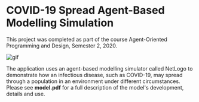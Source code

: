 # COVID-19 Spread Agent-Based Modelling Simulation

This project was completed as part of the course Agent-Oriented Programming and Design, Semester 2, 2020.

![gif](https://media0.giphy.com/media/Wu4h2T0IS3TejtB5vw/giphy.gif)

The application uses an agent-based modelling simulator called NetLogo to demonstrate how an infectious disease, such as COVID-19, may spread through a population in an environment under different circumstances. Please see **model.pdf** for a full description of the model's development, details and use.

